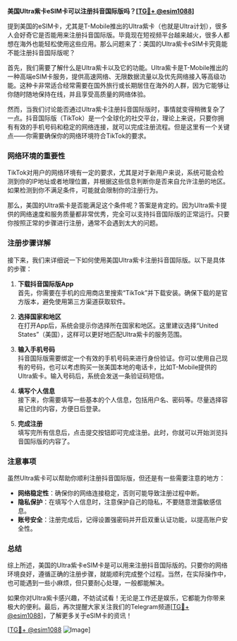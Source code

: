 **美国Ultra紫卡eSIM卡可以注册抖音国际版吗？[[TG💪+ @esim1088](https://t.me/s/esim1088)]**

提到美国的eSIM卡，尤其是T-Mobile推出的Ultra紫卡（也就是Ultra计划），很多人会好奇它是否能用来注册抖音国际版。毕竟现在短视频平台越来越火，很多人都想在海外也能轻松使用这些应用。那么问题来了：美国的Ultra紫卡eSIM卡究竟能不能注册抖音国际版呢？

首先，我们需要了解什么是Ultra紫卡以及它的功能。Ultra紫卡是T-Mobile推出的一种高端eSIM卡服务，提供高速网络、无限数据流量以及优先网络接入等高级功能。这种卡非常适合经常需要在国外旅行或长期居住在海外的人群，因为它能够让你随时随地保持在线，并且享受高质量的网络体验。

然而，当我们讨论能否通过Ultra紫卡注册抖音国际版时，事情就变得稍微复杂了一点。抖音国际版（TikTok）是一个全球化的社交平台，理论上来说，只要你拥有有效的手机号码和稳定的网络连接，就可以完成注册流程。但是这里有一个关键点——你需要确保你的网络环境符合TikTok的要求。

### 网络环境的重要性

TikTok对用户的网络环境有一定的要求，尤其是对于新用户来说，系统可能会检测到你的IP地址或者地理位置，并根据这些信息判断你是否来自允许注册的地区。如果检测到你不满足条件，可能就会限制你的注册行为。

那么，美国的Ultra紫卡是否能满足这个条件呢？答案是肯定的。因为Ultra紫卡提供的网络速度和服务质量都非常优秀，完全可以支持抖音国际版的正常运行。只要你按照正常的步骤进行注册，通常不会遇到太大的问题。

### 注册步骤详解

接下来，我们来详细说一下如何使用美国Ultra紫卡注册抖音国际版。以下是具体的步骤：

1. **下载抖音国际版App**  
   首先，你需要在手机的应用商店里搜索“TikTok”并下载安装。确保下载的是官方版本，避免使用第三方渠道获取软件。

2. **选择国家和地区**  
   在打开App后，系统会提示你选择所在国家和地区。这里建议选择“United States”（美国），这样可以更好地匹配Ultra紫卡的服务范围。

3. **输入手机号码**  
   抖音国际版需要绑定一个有效的手机号码来进行身份验证。你可以使用自己现有的号码，也可以考虑购买一张美国本地的电话卡，比如T-Mobile提供的Ultra紫卡。输入号码后，系统会发送一条验证码短信。

4. **填写个人信息**  
   接下来，你需要填写一些基本的个人信息，包括用户名、密码等。尽量选择容易记住的内容，方便日后登录。

5. **完成注册**  
   填写完所有信息后，点击提交按钮即可完成注册。此时，你就可以开始浏览抖音国际版的内容了。

### 注意事项

虽然Ultra紫卡可以帮助你顺利注册抖音国际版，但还是有一些需要注意的地方：

- **网络稳定性**：确保你的网络连接稳定，否则可能导致注册过程中断。
- **隐私保护**：在填写个人信息时，注意保护自己的隐私，不要随意泄露敏感信息。
- **账号安全**：注册完成后，记得设置强密码并开启双重认证功能，以提高账户安全性。

### 总结

综上所述，美国的Ultra紫卡eSIM卡是可以用来注册抖音国际版的。只要你的网络环境良好，遵循正确的注册步骤，就能顺利完成整个过程。当然，在实际操作中，也可能遇到一些小麻烦，但只要耐心处理，一般都能解决。

如果你对Ultra紫卡感兴趣，不妨试试看！无论是工作还是娱乐，它都能为你带来极大的便利。最后，再次提醒大家关注我们的Telegram频道[[TG💪+ @esim1088](https://t.me/s/esim1088)]，了解更多关于eSIM卡的资讯！

[[TG💪+ @esim1088](https://t.me/s/esim1088) ![Image](https://i.postimg.cc/4NQfJmqS/Snipaste-2025-05-13-00-14-12.png)]